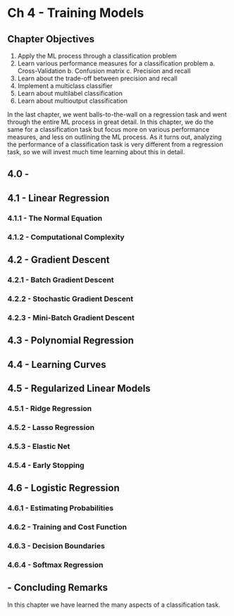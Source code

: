 # Ch 4 - Training Models

## Chapter Objectives

1. Apply the ML process through a classification problem
2. Learn various performance measures for a classification problem
  a. Cross-Validation
  b. Confusion matrix
  c. Precision and recall
3. Learn about the trade-off between precision and recall
4. Implement a multiclass classifier
5. Learn about multilabel classification
6. Learn about multioutput classification

In the last chapter, we went balls-to-the-wall on a regression task and went through the entire ML process in great detail. In this chapter, we do the same for a classification task but focus more on various performance measures, and less on outlining the ML process. As it turns out, analyzing the performance of a classification task is very different from a regression task, so we will invest much time learning about this in detail. 


## 4.0 - 



## 4.1 - Linear Regression



### 4.1.1 - The Normal Equation
### 4.1.2 - Computational Complexity

## 4.2 - Gradient Descent

### 4.2.1 - Batch Gradient Descent
### 4.2.2 - Stochastic Gradient Descent
### 4.2.3 - Mini-Batch Gradient Descent





## 4.3 - Polynomial Regression


## 4.4 - Learning Curves

## 4.5 - Regularized Linear Models

### 4.5.1 - Ridge Regression
### 4.5.2 - Lasso Regression
### 4.5.3 - Elastic Net
### 4.5.4 - Early Stopping


## 4.6 - Logistic Regression
### 4.6.1 - Estimating Probabilities
### 4.6.2 - Training and Cost Function
### 4.6.3 - Decision Boundaries
### 4.6.4 - Softmax Regression

## - Concluding Remarks

In this chapter we have learned the many aspects of a classification task.





[anomaly_detection]: https://github.com/aj112358/ML_Notes/blob/main/01_The_Machine_Learning_Landscape/01_images/anomaly_detection.png "illustration of anomaly detection"
